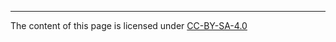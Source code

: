 ---
The content of this page is licensed under [CC-BY-SA-4.0](https://creativecommons.org/licenses/by-sa/4.0/)
